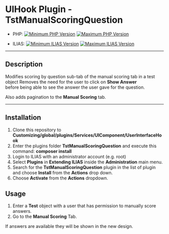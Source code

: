 # UIHook Plugin - TstManualScoringQuestion

* PHP: [![Minimum PHP Version](https://img.shields.io/badge/Minimum_PHP-7.2.x-blue.svg)](https://php.net/) [![Maximum PHP Version](https://img.shields.io/badge/Maximum_PHP-7.4.x-blue.svg)](https://php.net/)

* ILIAS: [![Minimum ILIAS Version](https://img.shields.io/badge/Minimum_ILIAS-5.4-orange.svg)](https://ilias.de/) [![Maximum ILIAS Version](https://img.shields.io/badge/Maximum_ILIAS-6.x-orange.svg)](https://ilias.de/)

---

## Description

Modifies scoring by question sub-tab of the manual scoring tab in a test object
Removes the need for the user to click on **Show Answer**  
before being able to see the answer the user gave for the question.

Also adds pagination to the **Manual Scoring** tab.

---

## Installation

1. Clone this repository to **Customizing/global/plugins/Services/UIComponent/UserInterfaceHook**
2. Enter the plugins folder **TstManualScoringQuestion** and execute this command: **composer install**
3. Login to ILIAS with an administrator account (e.g. root)
4. Select **Plugins** in **Extending ILIAS** inside the **Administration** main menu.
5. Search for the **TstManualScoringQuestion** plugin in the list of plugin and choose **Install** from the **Actions** drop down.
6. Choose **Activate** from the **Actions** dropdown.

## Usage

1. Enter a **Test** object with a user that has permission to manually score answers.
2. Go to the **Manual Scoring** Tab.

If answers are available they will be shown in the new design.

